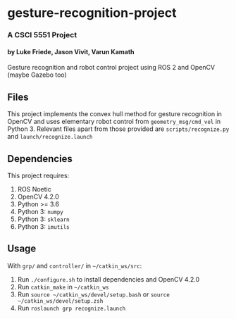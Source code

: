 # gesture-recognition-project
### A CSCI 5551 Project
#### by Luke Friede, Jason Vivit, Varun Kamath

Gesture recognition and robot control project using ROS 2 and OpenCV (maybe Gazebo too)

## Files
This project implements the convex hull method for gesture recognition in OpenCV and uses elementary robot control from `geometry_msg/cmd_vel` in Python 3. Relevant files apart from those provided are `scripts/recognize.py` and `launch/recognize.launch` 

## Dependencies
This project requires:
1. ROS Noetic
2. OpenCV 4.2.0
3. Python >= 3.6
4. Python 3: `numpy`
5. Python 3: `sklearn`
6. Python 3: `imutils`

## Usage
With `grp/` and `controller/` in `~/catkin_ws/src`:
1. Run `./configure.sh` to install dependencies and OpenCV 4.2.0
2. Run `catkin_make`  in `~/catkin_ws`
3. Run `source ~/catkin_ws/devel/setup.bash` or `source ~/catkin_ws/devel/setup.zsh`
4. Run `roslaunch grp recognize.launch`
